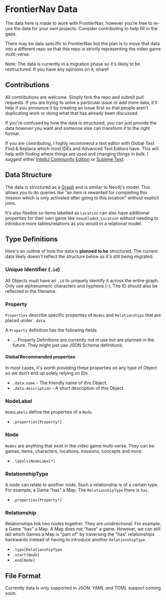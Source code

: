 # FrontierNav Data

The data here is made to work with FrontierNav, however you're free to re-use the data for your own projects. Consider contributing to help fill in the gaps.

There may be data specific to FrontierNav but the plan is to move that data into a different repo so that this repo is strictly representing the video game multi-verse.

Note: The data is currently in a migration phase so it's likely to be restructured. If you have any opinions on it, share!


## Contributions

All contributions are welcome. Simply fork the repo and submit pull requests. If you are trying to solve a particular issue or add more data, it'll help if you announce it by creating an Issue first so that people aren't duplicating work or doing what that has already been discussed.

If you're confused by how the data is structured, you can just provide the data however you want and someone else can transform it to the right format.

If you are contributing, I highly recommend a text editor with Global Text Find & Replace which most IDEs and Advanced Text Editors have.
This will help with finding where things are used and changing things in bulk.
I suggest either [IntelliJ Community Edition](https://www.jetbrains.com/idea/download/) or [Sublime Text](https://www.sublimetext.com/).

## Data Structure

The data is structured as a [Graph](https://en.wikipedia.org/wiki/Graph_(discrete_mathematics)) and is similar to Neo4j's model. This allows you to do queries like "an item is rewarded for completing this mission which is only activated after going to this location" without explicit joins.

It's also flexible so items labelled as `Location` can also have additional properties for their own game like `XenobladeX_Location` without needing to introduce more tables/relations as you would in a relational model.

## Type Definitions

Here's an outline of how the data is **planned to be** structured. The current data likely doesn't reflect the structure below as it's still being migrated.

### Unique Identifier (`.id`)

All Objects must have an `.id` to uniquely identify it across the entire graph. Only use alphanumeric characters and hyphens (-). The ID should also be reflected in the filename.


### Property

`Properties` describe specific properties of `Nodes` and `Relationships` that are placed under `.data`.

A `Property` definition has the following fields

- ... Property Definitions are currently not in use but are planned in the future. They might just use JSON Schema definitions.


#### Global Recommended properties

In most cases, it's worth providing these properties on any type of Object so we don't end up solely relying on IDs.

- `.data.name` - The friendly name of this Object.
- `.data.description` - A short description of this Object.


### NodeLabel

`NodeLabels` define the properties of a `Node`.

- `.properties[Property*]`

### Node

`Nodes` are anything that exist in the video game multi-verse. They can be games, items, characters, locations, missions, concepts and more.

- `.labels[NodeLabel*]`

### RelationshipType

A node can relate to another node. Such a relationship is of a certain type. For example, a Game "has" a Map. The `RelationshipType` there is `has`.

- `.properties[Property*]`

### Relationship

Relationships link two nodes together. They are unidirectional. For example, a Game "has" a Map. A Map does not "have" a game. However, we can still tell which Games a Map is "part of" by traversing the "has" relationships backwards instead of having to introduce another `RelationshipType`.

- `.type[RelationshipType`
- `.start[Node]`
- `.end[Node]`

## File Format

Currently data is only supported in JSON. YAML and TOML support coming soon.
